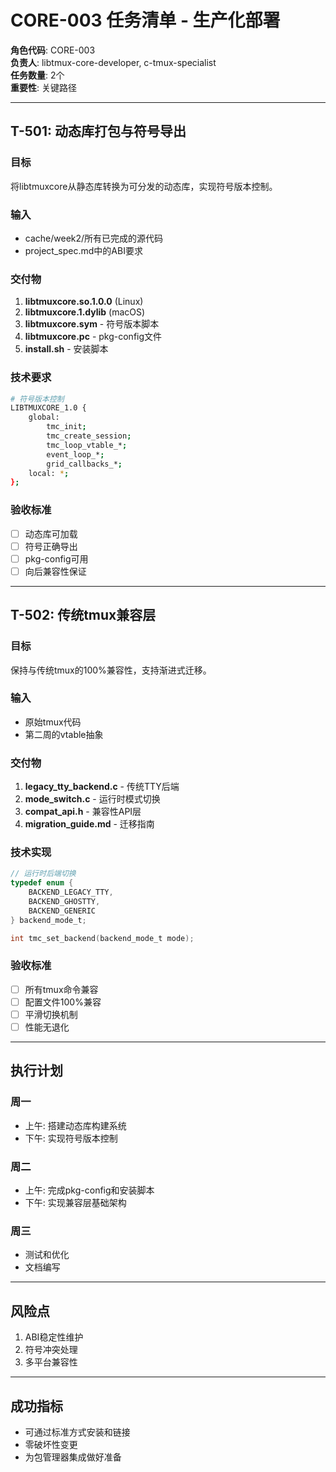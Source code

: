 # CORE-003 任务清单 - 生产化部署

**角色代码**: CORE-003  
**负责人**: libtmux-core-developer, c-tmux-specialist  
**任务数量**: 2个  
**重要性**: 关键路径

---

## T-501: 动态库打包与符号导出

### 目标
将libtmuxcore从静态库转换为可分发的动态库，实现符号版本控制。

### 输入
- cache/week2/所有已完成的源代码
- project_spec.md中的ABI要求

### 交付物
1. **libtmuxcore.so.1.0.0** (Linux)
2. **libtmuxcore.1.dylib** (macOS)  
3. **libtmuxcore.sym** - 符号版本脚本
4. **libtmuxcore.pc** - pkg-config文件
5. **install.sh** - 安装脚本

### 技术要求
```bash
# 符号版本控制
LIBTMUXCORE_1.0 {
    global:
        tmc_init;
        tmc_create_session;
        tmc_loop_vtable_*;
        event_loop_*;
        grid_callbacks_*;
    local: *;
};
```

### 验收标准
- [ ] 动态库可加载
- [ ] 符号正确导出
- [ ] pkg-config可用
- [ ] 向后兼容性保证

---

## T-502: 传统tmux兼容层

### 目标
保持与传统tmux的100%兼容性，支持渐进式迁移。

### 输入
- 原始tmux代码
- 第二周的vtable抽象

### 交付物
1. **legacy_tty_backend.c** - 传统TTY后端
2. **mode_switch.c** - 运行时模式切换
3. **compat_api.h** - 兼容性API层
4. **migration_guide.md** - 迁移指南

### 技术实现
```c
// 运行时后端切换
typedef enum {
    BACKEND_LEGACY_TTY,
    BACKEND_GHOSTTY,
    BACKEND_GENERIC
} backend_mode_t;

int tmc_set_backend(backend_mode_t mode);
```

### 验收标准
- [ ] 所有tmux命令兼容
- [ ] 配置文件100%兼容
- [ ] 平滑切换机制
- [ ] 性能无退化

---

## 执行计划

### 周一
- 上午: 搭建动态库构建系统
- 下午: 实现符号版本控制

### 周二  
- 上午: 完成pkg-config和安装脚本
- 下午: 实现兼容层基础架构

### 周三
- 测试和优化
- 文档编写

---

## 风险点
1. ABI稳定性维护
2. 符号冲突处理
3. 多平台兼容性

---

## 成功指标
- 可通过标准方式安装和链接
- 零破坏性变更
- 为包管理器集成做好准备